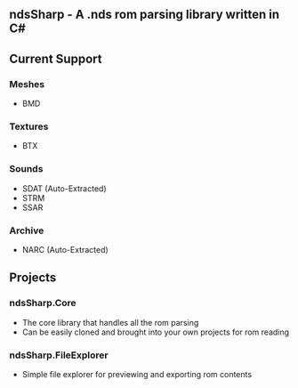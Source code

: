 ndsSharp - A .nds rom parsing library written in C#
------------------------------------------

## Current Support
### Meshes
- BMD

### Textures
- BTX

### Sounds
- SDAT (Auto-Extracted)
- STRM
- SSAR

### Archive
- NARC (Auto-Extracted)

## Projects
### ndsSharp.Core
- The core library that handles all the rom parsing
- Can be easily cloned and brought into your own projects for rom reading

### ndsSharp.FileExplorer
- Simple file explorer for previewing and exporting rom contents